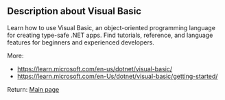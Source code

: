 ## Description about Visual Basic

Learn how to use Visual Basic, an object-oriented programming language for creating type-safe .NET apps. Find tutorials, reference, and language features for beginners and experienced developers.

More:

* https://learn.microsoft.com/en-us/dotnet/visual-basic/
* https://learn.microsoft.com/en-Us/dotnet/visual-basic/getting-started/




Return: [Main page](/output.md)